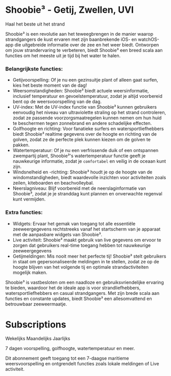 
# Shoobie³ - Getij, Zwellen, UVI

Haal het beste uit het strand

Shoobie³ is een revolutie aan het teweegbrengen in de manier waarop strandgangers de kust ervaren met zijn baanbrekende iOS- en watchOS-app die uitgebreide informatie over de zee en het weer biedt. Ontworpen om jouw strandervaring te verbeteren, biedt Shoobie³ een breed scala aan functies om het meeste uit je tijd bij het water te halen.

### Belangrijkste functies:
- Getijvoorspelling: Of je nu een gezinsuitje plant of alleen gaat surfen, kies het beste moment van de dag!
- Weersomstandigheden: Shoobie³ biedt actuele weersinformatie, inclusief temperatuur en gevoelstemperatuur, zodat je altijd voorbereid bent op de weersvoorspelling van de dag.
- UV-index: Met de UV-index functie van Shoobie³ kunnen gebruikers eenvoudig het niveau van ultraviolette straling op het strand controleren, zodat ze passende voorzorgsmaatregelen kunnen nemen om hun huid te beschermen tegen zonnebrand en andere schadelijke effecten.
- Golfhoogte en richting: Voor fanatieke surfers en watersportliefhebbers biedt Shoobie³ realtime gegevens over de hoogte en richting van de golven, zodat ze de perfecte plek kunnen kiezen om de golven te pakken.
- Watertemperatuur: Of je nu een verfrissende duik of een ontspannen zwempartij plant, Shoobie³'s watertemperatuur functie geeft je nauwkeurige informatie, zodat je `comfortabel` en veilig in de oceaan kunt zijn.
- Windsnelheid en -richting: Shoobie³ houdt je op de hoogte van de windomstandigheden, biedt waardevolle inzichten voor activiteiten zoals zeilen, kiteboarden en beachvolleybal.
- Neerslagniveau: Blijf voorbereid met de neerslaginformatie van Shoobie³, zodat je je stranddag kunt plannen en onverwachte regenval kunt vermijden.

### Extra functies:

- Widgets: Ervaar het gemak van toegang tot alle essentiële zeeweergegevens rechtstreeks vanaf het startscherm van je apparaat met de aanpasbare widgets van Shoobie³.
- Live activiteit: Shoobie³ maakt gebruik van live gegevens om ervoor te zorgen dat gebruikers real-time toegang hebben tot nauwkeurige zeeweergegevens
- Getijmeldingen: Mis nooit meer het perfecte tij! Shoobie³ stelt gebruikers in staat om gepersonaliseerde meldingen in te stellen, zodat ze op de hoogte blijven van het volgende tij en optimale strandactiviteiten mogelijk maken.

Shoobie³ is vastbesloten om een naadloze en gebruiksvriendelijke ervaring te bieden, waardoor het de ideale app is voor strandliefhebbers, watersportliefhebbers en casual strandgangers. Met zijn brede scala aan functies en constante updates, biedt Shoobie³ een allesomvattend en betrouwbaar zeeweermaatje.


# Subscriptions
Wekelijks
Maandelijks
Jaarlijks

7 dagen voorspelling, golfhoogte, watertemperatuur en meer.

Dit abonnement geeft toegang tot een 7-daagse maritieme weersvoorspelling en ontgrendelt functies zoals lokale meldingen of Live activiteit.

